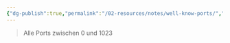 ```yaml
---
{"dg-publish":true,"permalink":"/02-resources/notes/well-know-ports/","tags":["netzwerk/ip/ipv4","netzwerk/protocol","netzwerk/ip/ipv6"]}
---
```


> Alle Ports zwischen 0 und 1023

